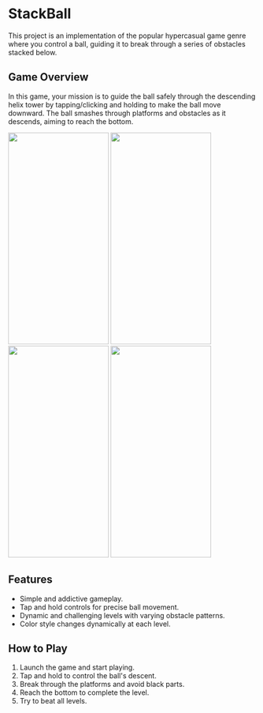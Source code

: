 # StackBall

This project is an implementation of the popular hypercasual game genre where you control a ball, guiding it to break through a series of obstacles stacked below.

## Game Overview

In this game, your mission is to guide the ball safely through the descending helix tower by tapping/clicking and holding to make the ball move downward. The ball smashes through platforms and obstacles as it descends, aiming to reach the bottom.

<img src="https://github.com/HornostaievPavlo/StackBall/assets/100617116/af9c3714-0a7a-4db5-90f7-44adc0d818cc" width="204" height="429,5"/>
<img src="https://github.com/HornostaievPavlo/StackBall/assets/100617116/48e82829-e85e-43bf-8668-7749c1441ea5" width="204" height="429,5"/>
<img src="https://github.com/HornostaievPavlo/StackBall/assets/100617116/6b0680e2-f007-45f6-b9fb-9e27abaee6f3" width="204" height="429,5"/>
<img src="https://github.com/HornostaievPavlo/StackBall/assets/100617116/2b0b5b05-0b92-4e40-a183-b354a3e84355" width="204" height="429,5"/>

## Features

- Simple and addictive gameplay.
- Tap and hold controls for precise ball movement.
- Dynamic and challenging levels with varying obstacle patterns.
- Сolor style changes dynamically at each level.

## How to Play

1. Launch the game and start playing.
2. Tap and hold to control the ball's descent.
3. Break through the platforms and avoid black parts.
4. Reach the bottom to complete the level.
5. Try to beat all levels.
